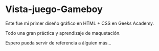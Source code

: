 # Vista-juego-Gameboy

Este fue mi primer diseño gráfico en HTML + CSS en Geeks Academy.

Todo una gran práctica y aprendizaje de maquetación.

Espero pueda servir de referencia a álguien más...
